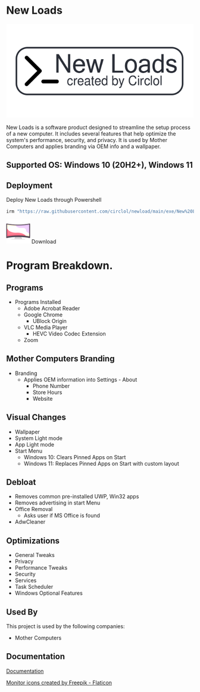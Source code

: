 
# New Loads



![Logo](https://github.com/circlol/newload/raw/main/assets/icons/newloads-github.png)


New Loads is a software product designed to streamline the setup process of a new computer. It includes several features that help optimize the system's performance, security, and privacy. It is used by Mother Computers and applies branding via OEM info and a wallpaper.

## Supported OS: Windows 10 (20H2+), Windows 11
## Deployment

Deploy New Loads through Powershell

```bash
irm "https://raw.githubusercontent.com/circlol/newload/main/exe/New%20Loads.ps1" | iex
```

[![](https://raw.githubusercontent.com/circlol/newload/main/assets/icons/curved-monitor.png)](https://github.com/circlol/newload/raw/main/exe/newloads.exe/) Download
# Program Breakdown.

##  Programs
- Programs Installed
    - Adobe Acrobat Reader
    - Google Chrome
        - UBlock Origin
    - VLC Media Player
        - HEVC Video Codec Extension
    - Zoom
## Mother Computers Branding
- Branding
    - Applies OEM information into Settings - About
        - Phone Number
        - Store Hours
        - Website
## Visual Changes
- Wallpaper
- System Light mode
- App Light mode
- Start Menu
    - Windows 10: Clears Pinned Apps on Start
    - Windows 11: Replaces Pinned Apps on Start with custom layout
## Debloat
- Removes common pre-installed UWP, Win32 apps
- Removes advertising in start Menu
- Office Removal
    - Asks user if MS Office is found
- AdwCleaner
## Optimizations
- General Tweaks
- Privacy
- Performance Tweaks
- Security
- Services
- Task Scheduler
- Windows Optional Features
## Used By

This project is used by the following companies:

- Mother Computers



## Documentation

[Documentation](https://linktodocumentation)

<a href="https://www.flaticon.com/free-icons/monitor" title="monitor icons">Monitor icons created by Freepik - Flaticon</a>
